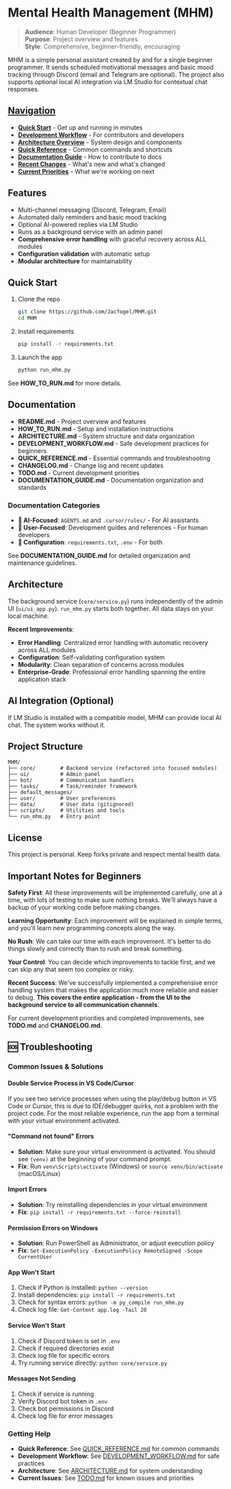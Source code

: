 # Mental Health Management (MHM)

> **Audience**: Human Developer (Beginner Programmer)  
> **Purpose**: Project overview and features  
> **Style**: Comprehensive, beginner-friendly, encouraging

MHM is a simple personal assistant created by and for a single beginner programmer. It sends scheduled motivational messages and basic mood tracking through Discord (email and Telegram are optional). The project also supports optional local AI integration via LM Studio for contextual chat responses.

## [Navigation](#navigation)
- **[Quick Start](HOW_TO_RUN.md)** - Get up and running in minutes
- **[Development Workflow](DEVELOPMENT_WORKFLOW.md)** - For contributors and developers  
- **[Architecture Overview](ARCHITECTURE.md)** - System design and components
- **[Quick Reference](QUICK_REFERENCE.md)** - Common commands and shortcuts
- **[Documentation Guide](DOCUMENTATION_GUIDE.md)** - How to contribute to docs
- **[Recent Changes](CHANGELOG.md)** - What's new and what's changed
- **[Current Priorities](TODO.md)** - What we're working on next

## Features
- Multi-channel messaging (Discord, Telegram, Email)
- Automated daily reminders and basic mood tracking
- Optional AI-powered replies via LM Studio
- Runs as a background service with an admin panel
- **Comprehensive error handling** with graceful recovery across ALL modules
- **Configuration validation** with automatic setup
- **Modular architecture** for maintainability


## Quick Start
1. Clone the repo
   ```bash
   git clone https://github.com/Jacfogel/MHM.git
   cd MHM
   ```
2. Install requirements
   ```bash
   pip install -r requirements.txt
   ```
3. Launch the app
   ```bash
   python run_mhm.py
   ```
See **HOW_TO_RUN.md** for more details.

## Documentation
- **README.md** - Project overview and features
- **HOW_TO_RUN.md** - Setup and installation instructions
- **ARCHITECTURE.md** - System structure and data organization
- **DEVELOPMENT_WORKFLOW.md** - Safe development practices for beginners
- **QUICK_REFERENCE.md** - Essential commands and troubleshooting
- **CHANGELOG.md** - Change log and recent updates
- **TODO.md** - Current development priorities
- **DOCUMENTATION_GUIDE.md** - Documentation organization and standards

### Documentation Categories
- **🤖 AI-Focused**: `AGENTS.md` and `.cursor/rules/` - For AI assistants
- **👤 User-Focused**: Development guides and references - For human developers
- **🔧 Configuration**: `requirements.txt`, `.env` - For both

See **DOCUMENTATION_GUIDE.md** for detailed organization and maintenance guidelines.

## Architecture
The background service (`core/service.py`) runs independently of the admin UI (`ui/ui_app.py`). `run_mhm.py` starts both together. All data stays on your local machine.

**Recent Improvements**:
- **Error Handling**: Centralized error handling with automatic recovery across ALL modules
- **Configuration**: Self-validating configuration system
- **Modularity**: Clean separation of concerns across modules
- **Enterprise-Grade**: Professional error handling spanning the entire application stack

## AI Integration (Optional)
If LM Studio is installed with a compatible model, MHM can provide local AI chat. The system works without it.

## Project Structure
```
MHM/
├── core/        # Backend service (refactored into focused modules)
├── ui/          # Admin panel
├── bot/         # Communication handlers
├── tasks/       # Task/reminder framework
├── default_messages/
├── user/        # User preferences
├── data/        # User data (gitignored)
├── scripts/     # Utilities and tools
└── run_mhm.py   # Entry point
```

## License
This project is personal. Keep forks private and respect mental health data.

## Important Notes for Beginners

**Safety First**: All these improvements will be implemented carefully, one at a time, with lots of testing to make sure nothing breaks. We'll always have a backup of your working code before making changes.

**Learning Opportunity**: Each improvement will be explained in simple terms, and you'll learn new programming concepts along the way.

**No Rush**: We can take our time with each improvement. It's better to do things slowly and correctly than to rush and break something.

**Your Control**: You can decide which improvements to tackle first, and we can skip any that seem too complex or risky.

**Recent Success**: We've successfully implemented a comprehensive error handling system that makes the application much more reliable and easier to debug. **This covers the entire application - from the UI to the background service to all communication channels.**

For current development priorities and completed improvements, see **TODO.md** and **CHANGELOG.md**.

## 🆘 Troubleshooting

### Common Issues & Solutions

#### **Double Service Process in VS Code/Cursor**
If you see two service processes when using the play/debug button in VS Code or Cursor, this is due to IDE/debugger quirks, not a problem with the project code. For the most reliable experience, run the app from a terminal with your virtual environment activated.

#### **"Command not found" Errors**
- **Solution**: Make sure your virtual environment is activated. You should see `(venv)` at the beginning of your command prompt.
- **Fix**: Run `venv\Scripts\activate` (Windows) or `source venv/bin/activate` (macOS/Linux)

#### **Import Errors**
- **Solution**: Try reinstalling dependencies in your virtual environment
- **Fix**: `pip install -r requirements.txt --force-reinstall`

#### **Permission Errors on Windows**
- **Solution**: Run PowerShell as Administrator, or adjust execution policy
- **Fix**: `Set-ExecutionPolicy -ExecutionPolicy RemoteSigned -Scope CurrentUser`

#### **App Won't Start**
1. Check if Python is installed: `python --version`
2. Install dependencies: `pip install -r requirements.txt`
3. Check for syntax errors: `python -m py_compile run_mhm.py`
4. Check log file: `Get-Content app.log -Tail 20`

#### **Service Won't Start**
1. Check if Discord token is set in `.env`
2. Check if required directories exist
3. Check log file for specific errors
4. Try running service directly: `python core/service.py`

#### **Messages Not Sending**
1. Check if service is running
2. Verify Discord bot token in `.env`
3. Check bot permissions in Discord
4. Check log file for error messages

### Getting Help
- **Quick Reference**: See [QUICK_REFERENCE.md](QUICK_REFERENCE.md) for common commands
- **Development Workflow**: See [DEVELOPMENT_WORKFLOW.md](DEVELOPMENT_WORKFLOW.md) for safe practices
- **Architecture**: See [ARCHITECTURE.md](ARCHITECTURE.md) for system understanding
- **Current Issues**: See [TODO.md](TODO.md) for known issues and priorities
